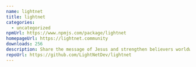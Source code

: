 ```yaml
---
name: lightnet
title: lightnet
categories:
  - uncategorized
npmUrl: https://www.npmjs.com/package/lightnet
homepageUrl: https://lightnet.community
downloads: 256
description: Share the message of Jesus and strengthen believers worldwide.
repoUrl: https://github.com/LightNetDev/lightnet
---
```

